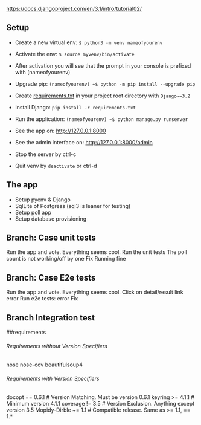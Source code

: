 https://docs.djangoproject.com/en/3.1/intro/tutorial02/

## Setup

- Create a new virtual env: `$ python3 -m venv nameofyourenv`
- Activate the env: `$ source myvenv/bin/activate`
- After activation you will see that the prompt in your console is prefixed with (nameofyourenv)
- Upgrade pip: `(nameofyourenv) ~$ python -m pip install --upgrade pip`
- Create [requirements.txt](#requirements) in your project root directory with `Django~=3.2`
- Install Django: `pip install -r requirements.txt`
- Run the application: `(nameofyourenv) ~$ python manage.py runserver`
- See the app on: http://127.0.0.1:8000
- See the admin interface on: http://127.0.0.1:8000/admin

- Stop the server by ctrl-c
- Quit venv by `deactivate` or ctrl-d

## The app

- Setup pyenv & Django
- SqlLite of Postgress (sql3 is leaner for testing)
- Setup poll app
- Setup database provisioning

## Branch: Case unit tests

Run the app and vote. Everything seems cool.
Run the unit tests
The poll count is not working/off by one
Fix
Running fine

## Branch: Case E2e tests

Run the app and vote. Everything seems cool.
Click on detail/result link error
Run e2e tests: error
Fix

## Branch Integration test



##requirements

###### Requirements without Version Specifiers
nose
nose-cov
beautifulsoup4

###### Requirements with Version Specifiers
docopt == 0.6.1             # Version Matching. Must be version 0.6.1
keyring >= 4.1.1            # Minimum version 4.1.1
coverage != 3.5             # Version Exclusion. Anything except version 3.5
Mopidy-Dirble ~= 1.1        # Compatible release. Same as >= 1.1, == 1.*
